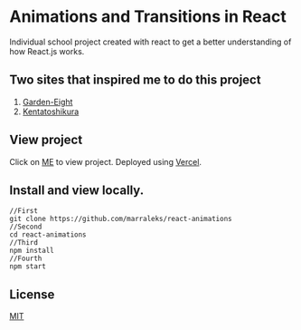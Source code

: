 # Animations and Transitions in React

Individual school project created with react to get a better understanding of how React.js works.

## Two sites that inspired me to do this project
1. [Garden-Eight](https://garden-eight.com/) 
2. [Kentatoshikura](https://kentatoshikura.com/)

## View project

Click on [ME](https://react-animations-e7kt3bhrg.now.sh/) to view project. Deployed using [Vercel](https://vercel.com/).

## Install and view locally.


```
//First
git clone https://github.com/marraleks/react-animations
//Second
cd react-animations
//Third
npm install
//Fourth
npm start
```

## License
[MIT](https://choosealicense.com/licenses/mit/)
